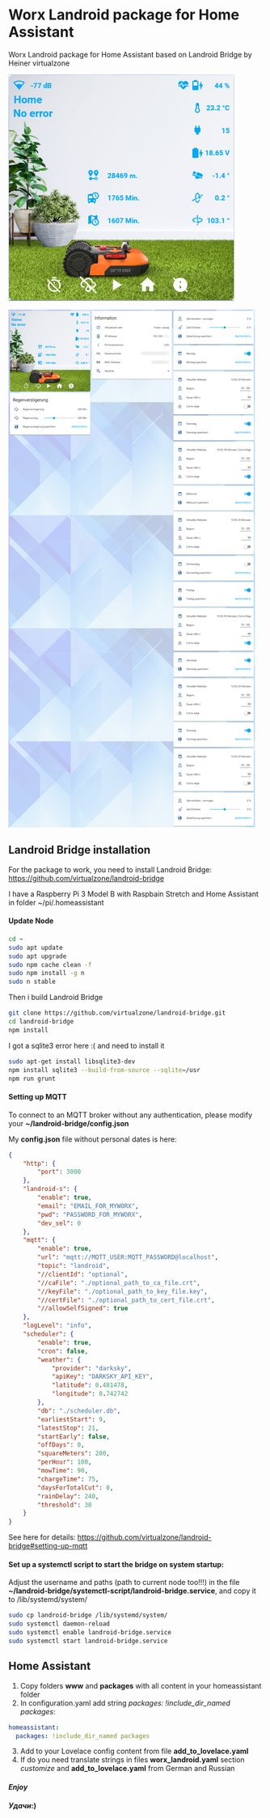 # Worx Landroid package for Home Assistant
Worx Landroid package for Home Assistant based on Landroid Bridge by Heiner virtualzone

![Landroid](/www/mower/halandroid1.png)

![Landroid](/www/mower/halandroid.png)

## Landroid Bridge installation
For the package to work, you need to install Landroid Bridge: https://github.com/virtualzone/landroid-bridge

I have a Raspberry Pi 3 Model B with Raspbain Stretch and Home Assistant in folder ~/pi/.homeassistant

#### Update Node
```bash
cd ~
sudo apt update
sudo apt upgrade
sudo npm cache clean -f
sudo npm install -g n
sudo n stable
```
Then i build Landroid Bridge
```bash
git clone https://github.com/virtualzone/landroid-bridge.git
cd landroid-bridge
npm install
```
I got a sqlite3 error here :( and need to install it

```bash
sudo apt-get install libsqlite3-dev
npm install sqlite3 --build-from-source --sqlite=/usr
npm run grunt
```

#### Setting up MQTT
To connect to an MQTT broker without any authentication, please modify your **~/landroid-bridge/config.json**

My **config.json** file without personal dates is here:

```json
{
    "http": {
        "port": 3000
    },
    "landroid-s": {
        "enable": true,
        "email": "EMAIL_FOR_MYWORX",
        "pwd": "PASSWORD_FOR_MYWORX",
        "dev_sel": 0
    },
    "mqtt": {
        "enable": true,
        "url": "mqtt://MQTT_USER:MQTT_PASSWORD@localhost",
        "topic": "landroid",
        "//clientId": "optional",
        "//caFile": "./optional_path_to_ca_file.crt",
        "//keyFile": "./optional_path_to_key_file.key",
        "//certFile": "./optional_path_to_cert_file.crt",
        "//allowSelfSigned": true
    },
    "logLevel": "info",
    "scheduler": {
        "enable": true,
        "cron": false,
        "weather": {
            "provider": "darksky",
            "apiKey": "DARKSKY_API_KEY",
            "latitude": 0.481478,
            "longitude": 0.742742
        },
        "db": "./scheduler.db",
        "earliestStart": 9,
        "latestStop": 21,
        "startEarly": false,
        "offDays": 0,
        "squareMeters": 200,
        "perHour": 100,
        "mowTime": 90,
        "chargeTime": 75,
        "daysForTotalCut": 0,
        "rainDelay": 240,
        "threshold": 30
    }
}
```

See here for details: https://github.com/virtualzone/landroid-bridge#setting-up-mqtt

#### Set up a systemctl script to start the bridge on system startup:

Adjust the username and paths (path to current node too!!!) in the file **~/landroid-bridge/systemctl-script/landroid-bridge.service**, and copy it to /lib/systemd/system/

```bash
sudo cp landroid-bridge /lib/systemd/system/
sudo systemctl daemon-reload
sudo systemctl enable landroid-bridge.service
sudo systemctl start landroid-bridge.service
```

## Home Assistant

1. Copy folders **www** and **packages** with all content in your homeassistant folder
2. In configuration.yaml add string _packages: !include_dir_named packages_:
```yaml
homeassistant:
  packages: !include_dir_named packages
```
3. Add to your Lovelace config content from file **add_to_lovelace.yaml**
4. If do you need translate strings in files **worx_landroid.yaml** section _customize_ and **add_to_lovelace.yaml** from German and Russian

#### _Enjoy_

#### _Удачи_:)
